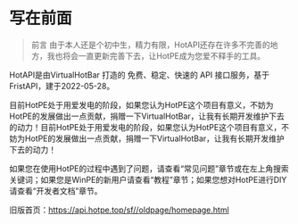 # 写在前面

> 前言 由于本人还是个初中生，精力有限，HotAPI还存在许多不完善的地方，我也将会一直更新完善下去，让HotPE成为您爱不释手的工具。

HotAPI是由VirtualHotBar 打造的 免费、稳定、快速的 API 接口服务，基于 FristAPI，建于2022-05-28。

目前HotPE处于用爱发电的阶段，如果您认为HotPE这个项目有意义，不妨为HotPE的发展做出一点贡献，捐赠一下VirtualHotBar，让我有长期开发维护下去的动力！目前HotPE处于用爱发电的阶段，如果您认为HotPE这个项目有意义，不妨为HotPE的发展做出一点贡献，捐赠一下VirtualHotBar，让我有长期开发维护下去的动力！

如果您在使用HotPE的过程中遇到了问题，请查看“常见问题”章节或在左上角搜索关键词；如果您是WinPE的新用户请查看“教程”章节；如果您想对HotPE进行DIY请查看“开发者文档”章节。

旧版首页：https://api.hotpe.top/sf//oldpage/homepage.html
